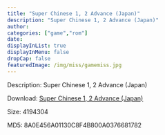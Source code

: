 ```yaml
---
title: "Super Chinese 1, 2 Advance (Japan)"
description: "Super Chinese 1, 2 Advance (Japan)"
author: 
categories: ["game","rom"]
date: 
displayInList: true
displayInMenu: false
dropCap: false
featuredImage: /img/miss/gamemiss.jpg
---
```


Description: Super Chinese 1, 2 Advance (Japan)

Download: <a style="text-decoration:underline;" href="https://mega.nz/#!CTYkWKrb!vTVRFUDTFHC1iq7AqWwJwmE39xC8UGpYVCHlUQEvoOU" target = "_blank" rel = "nofollow" > Super Chinese 1, 2 Advance (Japan)</a>

Size: 4194304

MD5: 8A0E456A01130C8F4B800A0376681782

